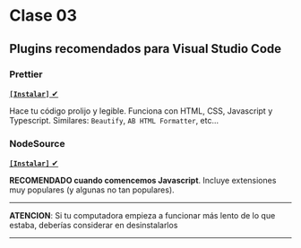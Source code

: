 # Clase 03

## Plugins recomendados para Visual Studio Code

### Prettier

[**`[Instalar]`** ✔](https://marketplace.visualstudio.com/items?itemName=esbenp.prettier-vscode)

Hace tu código prolijo y legible. Funciona con HTML, CSS, Javascript y Typescript. Similares: `Beautify`, `AB HTML Formatter`, etc...

### NodeSource

[**`[Instalar]`** ✔](https://marketplace.visualstudio.com/items?itemName=nodesource.vscode-for-node-js-development-pack)

**RECOMENDADO cuando comencemos Javascript**. Incluye extensiones muy populares (y algunas no tan populares).

---

**ATENCION**: Si tu computadora empieza a funcionar más lento de lo que estaba, deberías considerar en desinstalarlos

---
